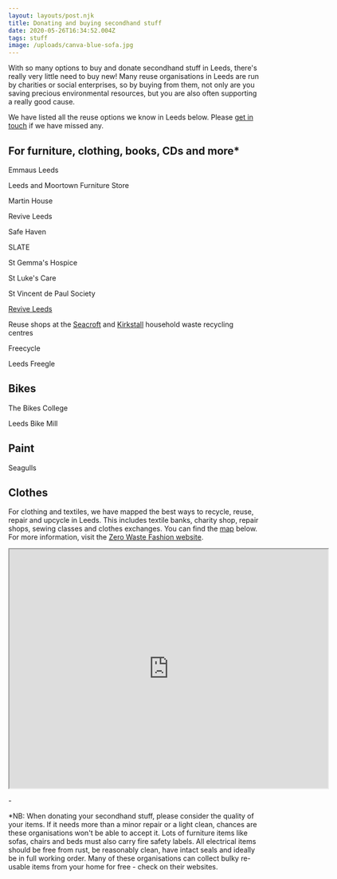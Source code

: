```yaml
---
layout: layouts/post.njk
title: Donating and buying secondhand stuff
date: 2020-05-26T16:34:52.004Z
tags: stuff
image: /uploads/canva-blue-sofa.jpg
---
```

With so many options to buy and donate secondhand stuff in Leeds, there's really very little need to buy new! Many reuse organisations in Leeds are run by charities or social enterprises, so by buying from them, not only are you saving precious environmental resources, but you are also often supporting a really good cause.

We have listed all the reuse options we know in Leeds below. Please [get in touch](mailto:info@zerowasteleeds.org.uk) if we have missed any.



## For furniture, clothing, books, CDs and more*

Emmaus Leeds

Leeds and Moortown Furniture Store

Martin House

Revive Leeds

Safe Haven

SLATE

St Gemma's Hospice

St Luke's Care

St Vincent de Paul Society

[Revive Leeds](http://www.reviveleeds.co.uk/)

Reuse shops at the [Seacroft](https://www.leeds.gov.uk/residents/bins-and-recycling/recycling-sites/east-leeds-household-waste-sorting-site) and [Kirkstall](https://www.leeds.gov.uk/residents/bins-and-recycling/recycling-sites/kirkstall-road-household-waste-sorting-site) household waste recycling centres

Freecycle

Leeds Freegle



## Bikes

The Bikes College

Leeds Bike Mill



## Paint

Seagulls 



## Clothes

For clothing and textiles, we have mapped the best ways to recycle, reuse, repair and upcycle in Leeds. This includes textile banks, charity shop, repair shops, sewing classes and clothes exchanges. You can find the [map](https://www.google.com/maps/d/u/1/viewer?hl=en&mid=18ktKdUeew3oQpjOnezeTyLtt9pk1KK7w&ll=53.83676365656107%2C-1.5013154999999268&z=11) below. For more information, visit the [Zero Waste Fashion website](zerowastefashion.fashion.blog).

<iframe src="https://www.google.com/maps/d/embed?mid=18ktKdUeew3oQpjOnezeTyLtt9pk1KK7w&hl=en" width="640" height="480"></iframe>

\-

\*NB: When donating your secondhand stuff, please consider the quality of your items. If it needs more than a minor repair or a light clean, chances are these organisations won't be able to accept it. Lots of furniture items like sofas, chairs and beds must also carry fire safety labels. All electrical items should be free from rust, be reasonably clean, have intact seals and ideally be in full working order. Many of these organisations can collect bulky re-usable items from your home for free - check on their websites.